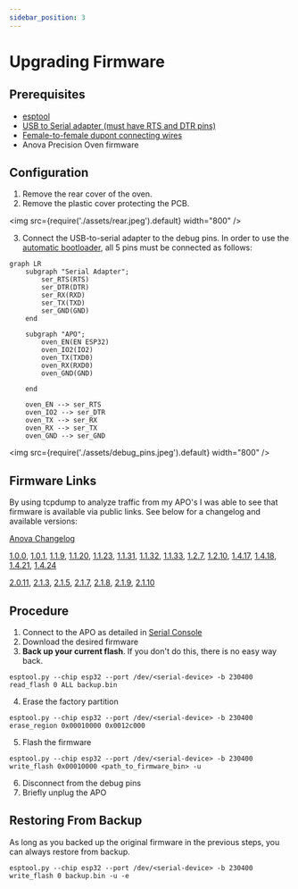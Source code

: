 ```yaml
---
sidebar_position: 3
---
```


# Upgrading Firmware

## Prerequisites

- [esptool](https://docs.espressif.com/projects/esptool/en/latest/esp32/installation.html)
- [USB to Serial adapter (must have RTS and DTR pins)](https://www.amazon.com/dp/B00IJXZQ7C)
- [Female-to-female dupont connecting wires](https://www.amazon.com/dp/B01EV70C78)
- Anova Precision Oven firmware

## Configuration

1. Remove the rear cover of the oven.
2. Remove the plastic cover protecting the PCB.

<img
    src={require('./assets/rear.jpeg').default}
    width="800"
/>

3. Connect the USB-to-serial adapter to the debug pins.  In order to use the [automatic bootloader](https://docs.espressif.com/projects/esptool/en/latest/esp32/advanced-topics/boot-mode-selection.html#automatic-bootloader), all 5 pins must be connected as follows:

```mermaid
graph LR
    subgraph "Serial Adapter";
        ser_RTS(RTS)
        ser_DTR(DTR)
        ser_RX(RXD)
        ser_TX(TXD)
        ser_GND(GND)
    end

    subgraph "APO";
        oven_EN(EN ESP32)
        oven_IO2(IO2)
        oven_TX(TXD0)
        oven_RX(RXD0)
        oven_GND(GND)
        
    end

    oven_EN --> ser_RTS
    oven_IO2 --> ser_DTR
    oven_TX --> ser_RX
    oven_RX --> ser_TX
    oven_GND --> ser_GND
```

<img
    src={require('./assets/debug_pins.jpeg').default}
    width="800"
/>

## Firmware Links

By using tcpdump to analyze traffic from my APO's I was able to see that firmware is available via public links.  See below for a changelog and available versions:

[Anova Changelog](https://support.anovaculinary.com/hc/en-us/articles/360058146272-Oven-Firmware-Changelog)

[1.0.0](https://storage.googleapis.com/anova-app.appspot.com/oven-firmware/oven-controller-1.0.0.bin), [1.0.1](https://storage.googleapis.com/anova-app.appspot.com/oven-firmware/oven-controller-1.0.1.bin), [1.1.9](https://storage.googleapis.com/anova-app.appspot.com/oven-firmware/oven-controller-1.1.9.bin), [1.1.20](https://storage.googleapis.com/anova-app.appspot.com/oven-firmware/oven-controller-1.1.20.bin), [1.1.23](https://storage.googleapis.com/anova-app.appspot.com/oven-firmware/oven-controller-1.1.23.bin), [1.1.31](https://storage.googleapis.com/anova-app.appspot.com/oven-firmware/oven-controller-1.1.31.bin), [1.1.32](https://storage.googleapis.com/anova-app.appspot.com/oven-firmware/oven-controller-1.1.32.bin), [1.1.33](https://storage.googleapis.com/anova-app.appspot.com/oven-firmware/oven-controller-1.1.33.bin), [1.2.7](https://storage.googleapis.com/anova-app.appspot.com/oven-firmware/oven-controller-1.2.7.bin), [1.2.10](https://storage.googleapis.com/anova-app.appspot.com/oven-firmware/oven-controller-1.2.10.bin), [1.4.17](https://storage.googleapis.com/anova-app.appspot.com/oven-firmware/oven-controller-1.4.17.bin), [1.4.18](https://storage.googleapis.com/anova-app.appspot.com/oven-firmware/oven-controller-1.4.18.bin), [1.4.21](https://storage.googleapis.com/anova-app.appspot.com/oven-firmware/oven-controller-1.4.21.bin), [1.4.24](https://storage.googleapis.com/anova-app.appspot.com/oven-firmware/oven-controller-1.4.24.bin)

[2.0.11](https://storage.googleapis.com/anova-app.appspot.com/oven-firmware/oven-controller-2.0.11.bin), [2.1.3](https://storage.googleapis.com/anova-app.appspot.com/oven-firmware/oven-controller-2.1.3.bin), [2.1.5](https://storage.googleapis.com/anova-app.appspot.com/oven-firmware/oven-controller-2.1.5.bin), [2.1.7](https://storage.googleapis.com/anova-app.appspot.com/oven-firmware/oven-controller-2.1.7.bin), [2.1.8](https://storage.googleapis.com/anova-app.appspot.com/oven-firmware/oven-controller-2.1.8.bin), [2.1.9](https://storage.googleapis.com/anova-app.appspot.com/oven-firmware/oven-controller-2.1.9.bin), [2.1.10](https://storage.googleapis.com/anova-app.appspot.com/oven-firmware/oven-controller-2.1.10.bin)
















## Procedure

1. Connect to the APO as detailed in [Serial Console](/software/serial_console)
2. Download the desired firmware
3. **Back up your current flash**.  If you don't do this, there is no easy way back.
```
esptool.py --chip esp32 --port /dev/<serial-device> -b 230400 read_flash 0 ALL backup.bin
```
4. Erase the factory partition
```
esptool.py --chip esp32 --port /dev/<serial-device> -b 230400 erase_region 0x00010000 0x0012c000
```
5. Flash the firmware
```
esptool.py --chip esp32 --port /dev/<serial-device> -b 230400 write_flash 0x00010000 <path_to_firmware_bin> -u
```

6. Disconnect from the debug pins
7. Briefly unplug the APO

## Restoring From Backup

As long as you backed up the original firmware in the previous steps, you can always restore from backup.

```
esptool.py --chip esp32 --port /dev/<serial-device> -b 230400 write_flash 0 backup.bin -u -e
```